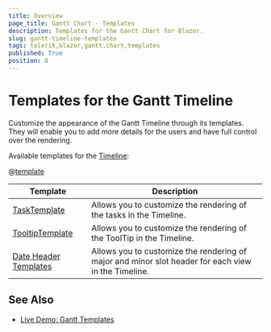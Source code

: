 ```yaml
---
title: Overview
page_title: Gantt Chart - Templates
description: Templates for the Gantt Chart for Blazor.
slug: gantt-timeline-templates
tags: telerik,blazor,gantt,chart,templates
published: True
position: 0
---
```


# Templates for the Gantt Timeline

Customize the appearance of the Gantt Timeline through its templates. They will enable you to add more details for the users and have full control over the rendering.

Available templates for the [Timeline](slug://gantt-timeline):

@[template](/_contentTemplates/common/parameters-table-styles.md#table-layout)

| Template | Description |
| --- | --- |
| [TaskTemplate](slug://gantt-task-template) | Allows you to customize the rendering of the tasks in the Timeline. |
| [TooltipTemplate](slug://gantt-tooltip-template) | Allows you to customize the rendering of the ToolTip in the Timeline. |
| [Date Header Templates](slug://gantt-dateheader-template) | Allows you to customize the rendering of major and minor slot header for each view in the Timeline. |

## See Also

  * [Live Demo: Gantt Templates](https://demos.telerik.com/blazor-ui/gantt/templates)